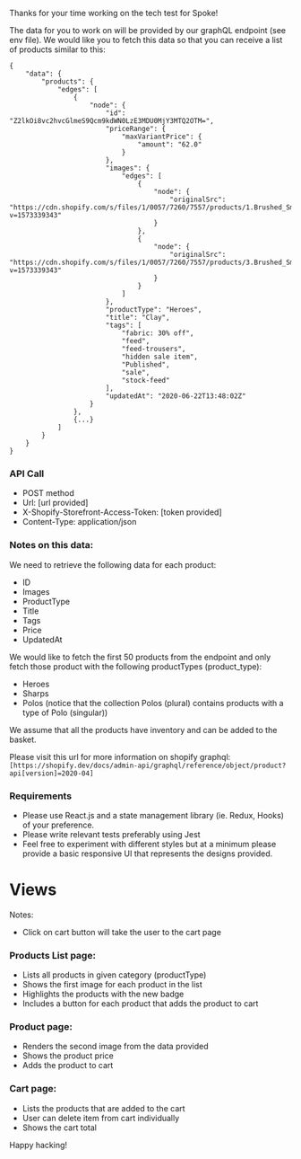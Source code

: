Thanks for your time working on the tech test for Spoke!

The data for you to work on will be provided by our graphQL endpoint (see env file). We would like you to fetch this data so that you can receive a list of products similar to this:

```
{
    "data": {
        "products": {
            "edges": [
                {
                    "node": {
                        "id": "Z2lkOi8vc2hvcGlmeS9Qcm9kdWN0LzE3MDU0MjY3MTQ2OTM=",
                        "priceRange": {
                            "maxVariantPrice": {
                                "amount": "62.0"
                            }
                        },
                        "images": {
                            "edges": [
                                {
                                    "node": {
                                        "originalSrc": "https://cdn.shopify.com/s/files/1/0057/7260/7557/products/1.Brushed_Smoked_Navy_Flat.jpg?v=1573339343"
                                    }
                                },
                                {
                                    "node": {
                                        "originalSrc": "https://cdn.shopify.com/s/files/1/0057/7260/7557/products/3.Brushed_Smoked_Navy_Mode_Front.jpg?v=1573339343"
                                    }
                                }
                            ]
                        },
                        "productType": "Heroes",
                        "title": "Clay",
                        "tags": [
                            "fabric: 30% off",
                            "feed",
                            "feed-trousers",
                            "hidden sale item",
                            "Published",
                            "sale",
                            "stock-feed"
                        ],
                        "updatedAt": "2020-06-22T13:48:02Z"
                    }
                },
                {...}
            ]
        }
    }
}
```

### API Call

- POST method
- Url: [url provided]
- X-Shopify-Storefront-Access-Token: [token provided]
- Content-Type: application/json

### Notes on this data:

We need to retrieve the following data for each product:
- ID
- Images
- ProductType
- Title
- Tags
- Price
- UpdatedAt

We would like to fetch the first 50 products from the endpoint and only fetch those product with the following productTypes (product_type):
- Heroes
- Sharps
- Polos (notice that the collection Polos (plural) contains products with a type of Polo (singular))

We assume that all the products have inventory and can be added to the basket.

Please visit this url for more information on shopify graphql: ```[https://shopify.dev/docs/admin-api/graphql/reference/object/product?api[version]=2020-04]```

### Requirements
- Please use React.js and a state management library (ie. Redux, Hooks) of your preference.
- Please write relevant tests preferably using Jest
- Feel free to experiment with different styles but at a minimum please provide a basic responsive UI that represents the designs provided.

# Views
Notes:
- Click on cart button will take the user to the cart page
### Products List page:
* Lists all products in given category (productType)
* Shows the first image for each product in the list
* Highlights the products with the new badge
* Includes a button for each product that adds the product to cart

### Product page:
* Renders the second image from the data provided
* Shows the product price
* Adds the product to cart

### Cart page:
* Lists the products that are added to the cart
* User can delete item from cart individually
* Shows the cart total

Happy hacking!
